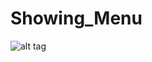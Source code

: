 # Showing_Menu 
![alt tag](https://github.com/Muskan-sahu/Showing_Menu.github.io/blob/master/Screenshot%20(229).png)
